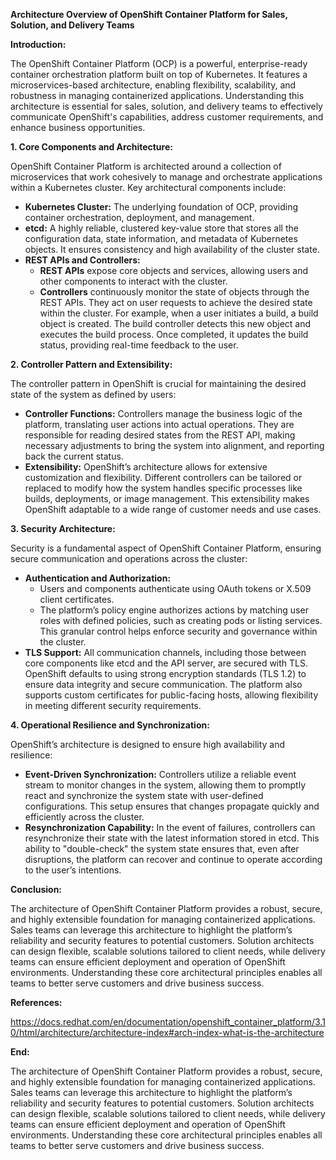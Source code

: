 **Architecture Overview of OpenShift Container Platform for Sales, Solution, and Delivery Teams**

**Introduction:**

The OpenShift Container Platform (OCP) is a powerful, enterprise-ready container orchestration platform built on top of Kubernetes. It features a microservices-based architecture, enabling flexibility, scalability, and robustness in managing containerized applications. Understanding this architecture is essential for sales, solution, and delivery teams to effectively communicate OpenShift's capabilities, address customer requirements, and enhance business opportunities.

**1. Core Components and Architecture:**

OpenShift Container Platform is architected around a collection of microservices that work cohesively to manage and orchestrate applications within a Kubernetes cluster. Key architectural components include:

- **Kubernetes Cluster:** The underlying foundation of OCP, providing container orchestration, deployment, and management.
- **etcd:** A highly reliable, clustered key-value store that stores all the configuration data, state information, and metadata of Kubernetes objects. It ensures consistency and high availability of the cluster state.
- **REST APIs and Controllers:**
  - **REST APIs** expose core objects and services, allowing users and other components to interact with the cluster.
  - **Controllers** continuously monitor the state of objects through the REST APIs. They act on user requests to achieve the desired state within the cluster. For example, when a user initiates a build, a build object is created. The build controller detects this new object and executes the build process. Once completed, it updates the build status, providing real-time feedback to the user.

**2. Controller Pattern and Extensibility:**

The controller pattern in OpenShift is crucial for maintaining the desired state of the system as defined by users:

- **Controller Functions:** Controllers manage the business logic of the platform, translating user actions into actual operations. They are responsible for reading desired states from the REST API, making necessary adjustments to bring the system into alignment, and reporting back the current status.
- **Extensibility:** OpenShift’s architecture allows for extensive customization and flexibility. Different controllers can be tailored or replaced to modify how the system handles specific processes like builds, deployments, or image management. This extensibility makes OpenShift adaptable to a wide range of customer needs and use cases.

**3. Security Architecture:**

Security is a fundamental aspect of OpenShift Container Platform, ensuring secure communication and operations across the cluster:

- **Authentication and Authorization:**
  - Users and components authenticate using OAuth tokens or X.509 client certificates.
  - The platform’s policy engine authorizes actions by matching user roles with defined policies, such as creating pods or listing services. This granular control helps enforce security and governance within the cluster.
- **TLS Support:** All communication channels, including those between core components like etcd and the API server, are secured with TLS. OpenShift defaults to using strong encryption standards (TLS 1.2) to ensure data integrity and secure communication. The platform also supports custom certificates for public-facing hosts, allowing flexibility in meeting different security requirements.

**4. Operational Resilience and Synchronization:**

OpenShift’s architecture is designed to ensure high availability and resilience:

- **Event-Driven Synchronization:** Controllers utilize a reliable event stream to monitor changes in the system, allowing them to promptly react and synchronize the system state with user-defined configurations. This setup ensures that changes propagate quickly and efficiently across the cluster.
- **Resynchronization Capability:** In the event of failures, controllers can resynchronize their state with the latest information stored in etcd. This ability to "double-check" the system state ensures that, even after disruptions, the platform can recover and continue to operate according to the user’s intentions.

**Conclusion:**

The architecture of OpenShift Container Platform provides a robust, secure, and highly extensible foundation for managing containerized applications. Sales teams can leverage this architecture to highlight the platform’s reliability and security features to potential customers. Solution architects can design flexible, scalable solutions tailored to client needs, while delivery teams can ensure efficient deployment and operation of OpenShift environments. Understanding these core architectural principles enables all teams to better serve customers and drive business success.

**References:**

https://docs.redhat.com/en/documentation/openshift_container_platform/3.10/html/architecture/architecture-index#arch-index-what-is-the-architecture

**End:**

The architecture of OpenShift Container Platform provides a robust, secure, and highly extensible foundation for managing containerized applications. Sales teams can leverage this architecture to highlight the platform’s reliability and security features to potential customers. Solution architects can design flexible, scalable solutions tailored to client needs, while delivery teams can ensure efficient deployment and operation of OpenShift environments. Understanding these core architectural principles enables all teams to better serve customers and drive business success.
